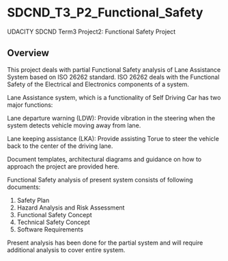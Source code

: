 # SDCND_T3_P2_Functional_Safety
UDACITY SDCND Term3 Project2: Functional Safety Project 

## Overview

This project deals with partial Functional Safety analysis of Lane Assistance System based on ISO 26262 standard. 
ISO 26262 deals with the Functional Safety of the Electrical and Electronics components of a system.

Lane Assistance system, which is a functionality of Self Driving Car has two major functions: 

Lane departure warning (LDW): Provide vibration in the steering when the system detects vehicle moving away from lane.

Lane keeping assistance (LKA): Provide assisting Torue to steer the vehicle back to the center of the driving lane.

Document templates, architectural diagrams and guidance on how to approach the project are provided here.

Functional Safety analysis of present system consists of following documents:

   1. Safety Plan
   2. Hazard Analysis and Risk Assessment
   3. Functional Safety Concept
   4. Technical Safety Concept
   5. Software Requirements

Present analysis has been done for the partial system and will require additional analysis to cover entire system.
